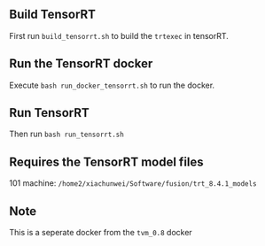 ## Build TensorRT
First run `build_tensorrt.sh` to build the `trtexec` in tensorRT.

## Run the TensorRT docker
Execute `bash run_docker_tensorrt.sh` to run the docker.

## Run TensorRT
Then run `bash run_tensorrt.sh`

## Requires the TensorRT model files

101 machine: `/home2/xiachunwei/Software/fusion/trt_8.4.1_models`

## Note
This is a seperate docker from the `tvm_0.8` docker

